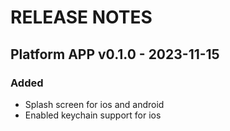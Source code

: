 # RELEASE NOTES

## Platform APP v0.1.0 - 2023-11-15

### Added

- Splash screen for ios and android
- Enabled keychain support for ios

